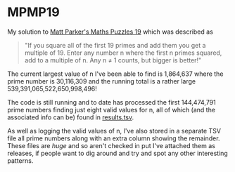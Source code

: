 # MPMP19
My solution to [Matt Parker's Maths Puzzles 19](https://www.think-maths.co.uk/19challenge) which was described as

> "If you square all of the first 19 primes and add them you get a multiple of 19. Enter any number n where the first n primes squared, add to a multiple of n. Any n ≠ 1 counts, but bigger is better!"

The current largest value of n I've been able to find is 1,864,637 where the prime number is 30,116,309 and the running total is a rather large 539,391,065,522,650,998,496!

The code is still running and to date has processed the first 144,474,791 prime numbers finding just eight valid values for n, all of which (and the associated info can be) found in [results.tsv](./results.tsv).

As well as logging the valid values of n, I've also stored in a separate TSV file all prime numbers along with an extra column showing the remainder. These files are *huge* and so aren't checked in put I've attached them as releases, if people want to dig around and try and spot any other interesting patterns.
